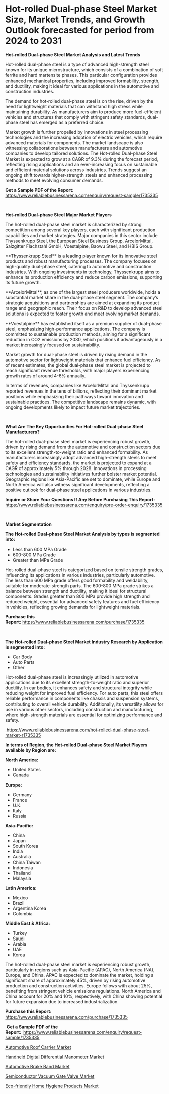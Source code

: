 <p><h1>Hot-rolled Dual-phase Steel Market Size, Market Trends, and Growth Outlook forecasted for period from 2024 to 2031</h1></p><p><strong>Hot-rolled Dual-phase Steel Market Analysis and Latest Trends</strong></p>
<p><p>Hot-rolled dual-phase steel is a type of advanced high-strength steel known for its unique microstructure, which consists of a combination of soft ferrite and hard martensite phases. This particular configuration provides enhanced mechanical properties, including improved formability, strength, and ductility, making it ideal for various applications in the automotive and construction industries. </p><p>The demand for hot-rolled dual-phase steel is on the rise, driven by the need for lightweight materials that can withstand high stress while maintaining durability. As manufacturers aim to produce more fuel-efficient vehicles and structures that comply with stringent safety standards, dual-phase steel has emerged as a preferred choice. </p><p>Market growth is further propelled by innovations in steel processing technologies and the increasing adoption of electric vehicles, which require advanced materials for components. The market landscape is also witnessing collaborations between manufacturers and automotive companies to develop tailored solutions. The Hot-rolled Dual-phase Steel Market is expected to grow at a CAGR of 9.3% during the forecast period, reflecting rising applications and an ever-increasing focus on sustainable and efficient material solutions across industries. Trends suggest an ongoing shift towards higher-strength steels and enhanced processing methods to meet evolving consumer demands.</p></p>
<p><strong>Get a Sample PDF of the Report:&nbsp;</strong> <a href="https://www.reliablebusinessarena.com/enquiry/request-sample/1735335?utm_campaign=1566&utm_medium=2&utm_source=Github&utm_content=ia&utm_term=13102024&utm_id=hot-rolled-dual-phase-steel">https://www.reliablebusinessarena.com/enquiry/request-sample/1735335</a></p>
<p>&nbsp;</p>
<p><strong>Hot-rolled Dual-phase Steel Major Market Players</strong></p>
<p><p>The hot-rolled dual-phase steel market is characterized by strong competition among several key players, each with significant production capabilities and market strategies. Major companies in this sector include Thyssenkrupp Steel, the European Steel Business Group, ArcelorMittal, Salzgitter Flachstahl GmbH, Voestalpine, Baowu Steel, and HBIS Group.</p><p>**Thyssenkrupp Steel** is a leading player known for its innovative steel products and robust manufacturing processes. The company focuses on high-quality dual-phase steel, catering to automotive and construction industries. With ongoing investments in technology, Thyssenkrupp aims to enhance its production efficiency and reduce carbon emissions, supporting its future growth.</p><p>**ArcelorMittal**, as one of the largest steel producers worldwide, holds a substantial market share in the dual-phase steel segment. The company’s strategic acquisitions and partnerships are aimed at expanding its product range and geographic reach. Their focus on R&D to develop advanced steel solutions is expected to foster growth and meet evolving market demands.</p><p>**Voestalpine** has established itself as a premium supplier of dual-phase steel, emphasizing high-performance applications. The company is committed to sustainable production methods, aiming for a significant reduction in CO2 emissions by 2030, which positions it advantageously in a market increasingly focused on sustainability.</p><p>Market growth for dual-phase steel is driven by rising demand in the automotive sector for lightweight materials that enhance fuel efficiency. As of recent estimates, the global dual-phase steel market is projected to reach significant revenue thresholds, with major players experiencing growth rates of around 4-6% annually. </p><p>In terms of revenues, companies like ArcelorMittal and Thyssenkrupp reported revenues in the tens of billions, reflecting their dominant market positions while emphasizing their pathways toward innovation and sustainable practices. The competitive landscape remains dynamic, with ongoing developments likely to impact future market trajectories.</p></p>
<p>&nbsp;</p>
<p><strong>What Are The Key Opportunities For Hot-rolled Dual-phase Steel Manufacturers?</strong></p>
<p><p>The hot-rolled dual-phase steel market is experiencing robust growth, driven by rising demand from the automotive and construction sectors due to its excellent strength-to-weight ratio and enhanced formability. As manufacturers increasingly adopt advanced high-strength steels to meet safety and efficiency standards, the market is projected to expand at a CAGR of approximately 5% through 2028. Innovations in processing technologies and sustainability initiatives further bolster market potential. Geographic regions like Asia-Pacific are set to dominate, while Europe and North America will also witness significant developments, reflecting a positive outlook for dual-phase steel applications in various industries.</p></p>
<p><strong>Inquire or Share Your Questions If Any Before Purchasing This Report:</strong> <a href="https://www.reliablebusinessarena.com/enquiry/pre-order-enquiry/1735335?utm_campaign=1566&utm_medium=2&utm_source=Github&utm_content=ia&utm_term=13102024&utm_id=hot-rolled-dual-phase-steel">https://www.reliablebusinessarena.com/enquiry/pre-order-enquiry/1735335</a></p>
<p>&nbsp;</p>
<p><strong>Market Segmentation</strong></p>
<p><strong>The Hot-rolled Dual-phase Steel Market Analysis by types is segmented into:</strong></p>
<p><ul><li>Less than 600 MPa Grade</li><li>600-800 MPa Grade</li><li>Greater than MPa Grade</li></ul></p>
<p><p>Hot-rolled dual-phase steel is categorized based on tensile strength grades, influencing its applications in various industries, particularly automotive. The less than 600 MPa grade offers good formability and weldability, suitable for moderate-strength parts. The 600-800 MPa grade strikes a balance between strength and ductility, making it ideal for structural components. Grades greater than 800 MPa provide high strength and reduced weight, essential for advanced safety features and fuel efficiency in vehicles, reflecting growing demands for lightweight materials.</p></p>
<p><strong>Purchase this Report:&nbsp;</strong><a href="https://www.reliablebusinessarena.com/purchase/1735335?utm_campaign=1566&utm_medium=2&utm_source=Github&utm_content=ia&utm_term=13102024&utm_id=hot-rolled-dual-phase-steel">https://www.reliablebusinessarena.com/purchase/1735335</a></p>
<p>&nbsp;</p>
<p><strong>The Hot-rolled Dual-phase Steel Market Industry Research by Application is segmented into:</strong></p>
<p><ul><li>Car Body</li><li>Auto Parts</li><li>Other</li></ul></p>
<p><p>Hot-rolled dual-phase steel is increasingly utilized in automotive applications due to its excellent strength-to-weight ratio and superior ductility. In car bodies, it enhances safety and structural integrity while reducing weight for improved fuel efficiency. For auto parts, this steel offers reliable performance in components like chassis and suspension systems, contributing to overall vehicle durability. Additionally, its versatility allows for use in various other sectors, including construction and manufacturing, where high-strength materials are essential for optimizing performance and safety.</p></p>
<p><a href="https://www.reliablebusinessarena.com/hot-rolled-dual-phase-steel-market-r1735335?utm_campaign=1566&utm_medium=2&utm_source=Github&utm_content=ia&utm_term=13102024&utm_id=hot-rolled-dual-phase-steel">&nbsp;https://www.reliablebusinessarena.com/hot-rolled-dual-phase-steel-market-r1735335</a></p>
<p><strong>In terms of Region, the Hot-rolled Dual-phase Steel Market Players available by Region are:</strong></p>
<p>
    <p> <strong> North America: </strong>
        <ul>
            <li>United States</li>
            <li>Canada</li>
        </ul>
        </p> 
    <p> <strong> Europe: </strong>
        <ul>
            <li>Germany</li>
            <li>France</li>
            <li>U.K.</li>
            <li>Italy</li>
            <li>Russia</li>
        </ul>
        </p> 
    <p> <strong> Asia-Pacific: </strong>
        <ul>
            <li>China</li>
            <li>Japan</li>
            <li>South Korea</li>
            <li>India</li>
            <li>Australia</li>
            <li>China Taiwan</li>
            <li>Indonesia</li>
            <li>Thailand</li>
            <li>Malaysia</li>
        </ul>
        </p> 
    <p> <strong> Latin America: </strong>
        <ul>
            <li>Mexico</li>
            <li>Brazil</li>
            <li>Argentina Korea</li>
            <li>Colombia</li>
        </ul>
        </p> 
    <p> <strong> Middle East & Africa: </strong>
        <ul>
            <li>Turkey</li>
            <li>Saudi</li>
            <li>Arabia</li>
            <li>UAE</li>
            <li>Korea</li>
        </ul>
    </p>
    </p>
<p><p>The hot-rolled dual-phase steel market is experiencing robust growth, particularly in regions such as Asia-Pacific (APAC), North America (NA), Europe, and China. APAC is expected to dominate the market, holding a significant share of approximately 45%, driven by rising automotive production and construction activities. Europe follows with about 25%, benefiting from stringent vehicle emissions regulations. North America and China account for 20% and 10%, respectively, with China showing potential for future expansion due to increased industrialization.</p></p>
<p><strong>Purchase this Report: </strong><a href="https://www.reliablebusinessarena.com/purchase/1735335?utm_campaign=1566&utm_medium=2&utm_source=Github&utm_content=ia&utm_term=13102024&utm_id=hot-rolled-dual-phase-steel">https://www.reliablebusinessarena.com/purchase/1735335</a></p>
<p>&nbsp;<strong>Get a Sample PDF of the Report:&nbsp;&nbsp;</strong><a href="https://www.reliablebusinessarena.com/enquiry/request-sample/1735335?utm_campaign=1566&utm_medium=2&utm_source=Github&utm_content=ia&utm_term=13102024&utm_id=hot-rolled-dual-phase-steel">https://www.reliablebusinessarena.com/enquiry/request-sample/1735335</a></p>
<p><strong></strong></p>
<p><p><a href="https://www.linkedin.com/pulse/emerging-technologies-reshaping-automotive-roof-carrier-x7scc?utm_campaign=1566&utm_medium=2&utm_source=Github&utm_content=ia&utm_term=13102024&utm_id=hot-rolled-dual-phase-steel">Automotive Roof Carrier Market</a></p><p><a href="https://www.linkedin.com/pulse/strategic-roadmap-success-global-handheld-digital-differential-oonrf?utm_campaign=1566&utm_medium=2&utm_source=Github&utm_content=ia&utm_term=13102024&utm_id=hot-rolled-dual-phase-steel">Handheld Digital Differential Manometer Market</a></p><p><a href="https://www.linkedin.com/pulse/in-depth-automotive-brake-band-market-review-size-share-117cagr-is1vc?utm_campaign=1566&utm_medium=2&utm_source=Github&utm_content=ia&utm_term=13102024&utm_id=hot-rolled-dual-phase-steel">Automotive Brake Band Market</a></p><p><a href="https://www.linkedin.com/pulse/global-perspectives-semiconductor-vacuum-gate-valve-market-0pacf?utm_campaign=1566&utm_medium=2&utm_source=Github&utm_content=ia&utm_term=13102024&utm_id=hot-rolled-dual-phase-steel">Semiconductor Vacuum Gate Valve Market</a></p><p><a href="https://www.linkedin.com/pulse/eco-friendly-home-hygiene-products-market-shifts-strategic-analysis-ayypc?utm_campaign=1566&utm_medium=2&utm_source=Github&utm_content=ia&utm_term=13102024&utm_id=hot-rolled-dual-phase-steel">Eco-friendly Home Hygiene Products Market</a></p></p>